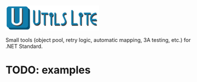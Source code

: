 <img src="https://raw.githubusercontent.com/balazs-kis/utils-lite/master/Logo/logo-title.png?token=AEWNSL7HBFD6V4GOVUW62BC6XZ26I" width="50%">

Small tools (object pool, retry logic, automatic mapping, 3A testing, etc.) for .NET Standard.

# TODO: examples
